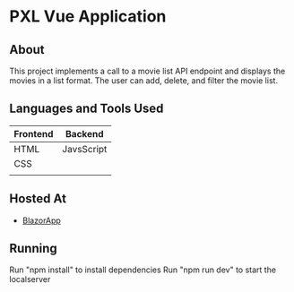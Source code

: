 # PXL Vue Application

## About
This project implements a call to a movie list API endpoint and displays the movies in a list format. 
The user can add, delete, and filter the movie list. 


## Languages and Tools Used
| Frontend    | Backend          |
| ----------- | ---------------- |
| HTML        | JavsScript       |
| CSS         |                  |
|             |                  |

## Hosted At
- [BlazorApp](https://vue-pxl-project.vercel.app/)

## Running
Run "npm install" to install dependencies 
Run "npm run dev" to start the localserver
